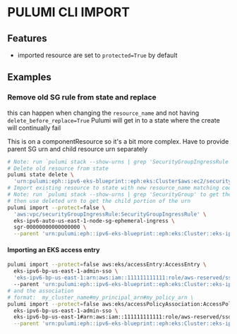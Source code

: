 # PULUMI CLI IMPORT

## Features
- imported resource are set to `protected=True` by default

## Examples

### Remove old SG rule from state and replace
this can happen when changing the `resource_name` and not having `delete_before_replace=True`
Pulumi will get in to a state where the create will continually fail

This is on a componentResource so it's a bit more complex.
Have to provide parent SG urn and child resource urn separately

```sh
# Note: run `pulumi stack --show-urns | grep 'SecurityGroupIngressRule' to get the full urn
# Delete old resource from state
pulumi state delete \
  'urn:pulumi:eph::ipv6-eks-blueprint::eph:eks:Cluster$aws:ec2/securityGroup:SecurityGroup$aws:vpc/securityGroupIngressRule:SecurityGroupIngressRule::eks-ipv6-auto-us-east-1-cluster-sg-ephemeral-ingress'
# Import existing resource to state with new resource_name matching code
# Note: run `pulumi stack --show-urns | grep 'SecurityGroup' to get the parent urn
# then use deleted urn to get the child portion of the urn
pulumi import --protect=false \
  'aws:vpc/securityGroupIngressRule:SecurityGroupIngressRule' \
  eks-ipv6-auto-us-east-1-node-sg-ephemeral-ingress \
  sgr-00000000000000000 \
  --parent 'urn:pulumi:eph::ipv6-eks-blueprint::eph:eks:Cluster::eks-ipv6-bp-us-east-1'
```


#### Importing an EKS access entry

```sh
pulumi import --protect=false aws:eks/accessEntry:AccessEntry \
  eks-ipv6-bp-us-east-1-admin-sso \
  'eks-ipv6-bp-us-east-1:arn:aws:iam::111111111111:role/aws-reserved/sso.amazonaws.com/AWSReservedSSO_AdministratorAccess_1111111111111111' \  
  --parent 'urn:pulumi:eph::ipv6-eks-blueprint::eph:eks:Cluster::eks-ipv6-bp-us-east-1'
# and the association
# format:  my_cluster_name#my_principal_arn#my_policy_arn \
pulumi import --protect=false aws:eks/accessPolicyAssociation:AccessPolicyAssociation \
  eks-ipv6-bp-us-east-1-admin-sso \
  eks-ipv6-bp-us-east-1#arn:aws:iam::111111111111:role/aws-reserved/sso.amazonaws.com/AWSReservedSSO_AdministratorAccess_1111111111111111#arn:aws:eks::aws:cluster-access-policy/AmazonEKSClusterAdminPolicy \
  --parent 'urn:pulumi:eph::ipv6-eks-blueprint::eph:eks:Cluster::eks-ipv6-bp-us-east-1'
```
